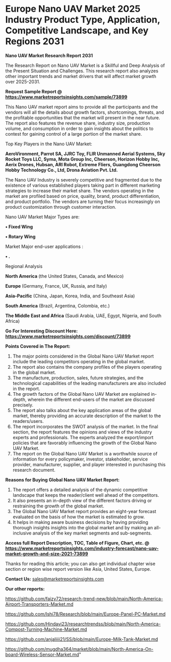  # Europe Nano UAV Market 2025 Industry Product Type, Application, Competitive Landscape, and Key Regions 2031

<strong>Nano UAV Market Research Report 2031</strong>

The Research Report on Nano UAV Market is a Skillful and Deep Analysis of the Present Situation and Challenges. This research report also analyzes other important trends and market drivers that will affect market growth over 2025-2031.

<strong>Request Sample Report @ <a href=https://www.marketreportsinsights.com/sample/73899>https://www.marketreportsinsights.com/sample/73899</a></strong>

This Nano UAV market report aims to provide all the participants and the vendors will all the details about growth factors, shortcomings, threats, and the profitable opportunities that the market will present in the near future. The report also features the revenue share, industry size, production volume, and consumption in order to gain insights about the politics to contest for gaining control of a large portion of the market share.

Top Key Players in the Nano UAV Market:

<strong>AeroVironment, Parrot SA, JJRC Toy, FLIR Unmanned Aerial Systems, Sky Rocket Toys LLC, Syma, Mota Group Inc, Cheerson, Horizon Hobby Inc, Aerix Drones, Hubsan, ARI Robot, Extreme Fliers, Guangdong Cheerson Hobby Technology Co., Ltd, Drona Aviation Pvt. Ltd.</strong>

The Nano UAV Industry is severely competitive and fragmented due to the existence of various established players taking part in different marketing strategies to increase their market share. The vendors operating in the market are profiled based on price, quality, brand, product differentiation, and product portfolio. The vendors are turning their focus increasingly on product customization through customer interaction.

Nano UAV Market Major Types are:

<strong>• Fixed Wing

• Rotary Wing</strong>

Market Major end-user applications :

<strong>• .</strong>

Regional Analysis

</u><strong><b>North America</b></strong> (the United States, Canada, and Mexico)

<strong><b>Europe </b></strong>(Germany, France, UK, Russia, and Italy)

<strong><b>Asia-Pacific</b></strong> (China, Japan, Korea, India, and Southeast Asia)

<strong><b>South America</b></strong> (Brazil, Argentina, Colombia, etc.)

<strong><b>The Middle East and Africa</b></strong> (Saudi Arabia, UAE, Egypt, Nigeria, and South Africa)

<strong>Go For Interesting Discount Here: <a href=https://www.marketreportsinsights.com/discount/73899>https://www.marketreportsinsights.com/discount/73899</a></strong>

<strong>Points Covered in The Report:</strong>
<ol>
  <li>The major points considered in the Global Nano UAV Market report include the leading competitors operating in the global market.</li>
  <li>The report also contains the company profiles of the players operating in the global market.</li>
  <li>The manufacture, production, sales, future strategies, and the technological capabilities of the leading manufacturers are also included in the report.</li>
  <li>The growth factors of the Global Nano UAV Market are explained in-depth, wherein the different end-users of the market are discussed precisely.</li>
  <li>The report also talks about the key application areas of the global market, thereby providing an accurate description of the market to the readers/users.</li>
  <li>The report incorporates the SWOT analysis of the market. In the final section, the report features the opinions and views of the industry experts and professionals. The experts analyzed the export/import policies that are favorably influencing the growth of the Global Nano UAV Market.</li>
  <li>The report on the Global Nano UAV Market is a worthwhile source of information for every policymaker, investor, stakeholder, service provider, manufacturer, supplier, and player interested in purchasing this research document.</li>
</ol>
<strong>Reasons for Buying Global Nano UAV Market Report:</strong>

<ol>
  <li>The report offers a detailed analysis of the dynamic competitive landscape that keeps the reader/client well ahead of the competitors.</li>
  <li>It also presents an in-depth view of the different factors driving or restraining the growth of the global market.</li>
  <li>The Global Nano UAV Market report provides an eight-year forecast evaluated on the basis of how the market is estimated to grow.</li>
  <li>It helps in making aware business decisions by having providing thorough insights insights into the global market and by making an all-inclusive analysis of the key market segments and sub-segments.</li>
</ol>
<strong>Access full Report Description, TOC, Table of Figure, Chart, etc. @ <a href=https://www.marketreportsinsights.com/industry-forecast/nano-uav-market-growth-and-size-2021-73899>https://www.marketreportsinsights.com/industry-forecast/nano-uav-market-growth-and-size-2021-73899</a></strong>


Thanks for reading this article; you can also get individual chapter wise section or region wise report version like Asia, United States, Europe.

<strong>Contact Us:</strong>
sales@marketreportsinsights.com

<strong>Our other reports:</strong>

<a href=https://github.com/faizy72/research-trend-new/blob/main/North-America-Airport-Transporters-Market.md>https://github.com/faizy72/research-trend-new/blob/main/North-America-Airport-Transporters-Market.md</a>

<a href=https://github.com/Ishi78/Research/blob/main/Europe-Panel-PC-Market.md>https://github.com/Ishi78/Research/blob/main/Europe-Panel-PC-Market.md</a>

<a href=https://github.com/Hindavi23/researchtrendss/blob/main/North-America-Compost-Turning-Machine-Market.md>https://github.com/Hindavi23/researchtrendss/blob/main/North-America-Compost-Turning-Machine-Market.md</a>

<a href=https://github.com/anjaliiii21/SS/blob/main/Europe-Milk-Tank-Market.md>https://github.com/anjaliiii21/SS/blob/main/Europe-Milk-Tank-Market.md</a>

<a href=https://github.com/mugdha364/market/blob/main/North-America-On-board-Wireless-Sensor-Market.md>https://github.com/mugdha364/market/blob/main/North-America-On-board-Wireless-Sensor-Market.md</a>"
